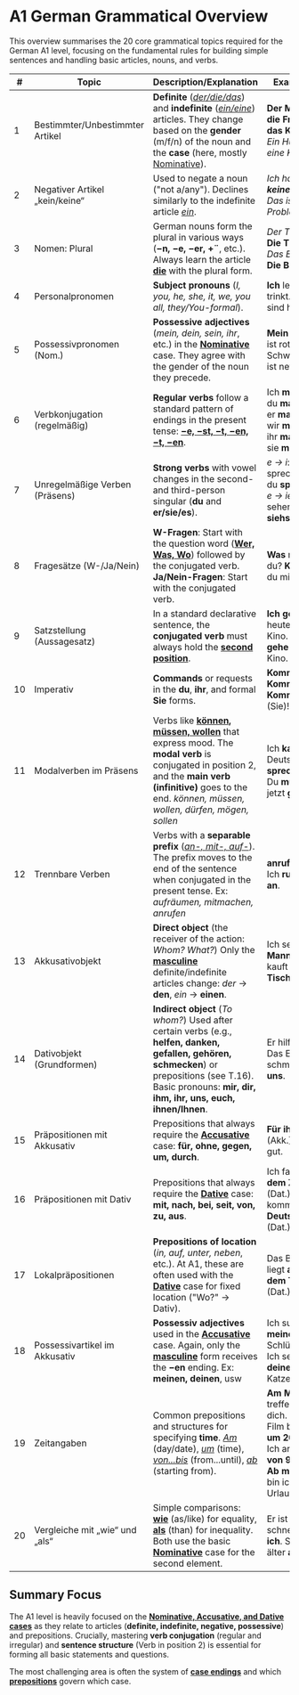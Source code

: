 # A1 German Grammatical Overview  
This overview summarises the 20 core grammatical topics required for the German A1 level, focusing on the fundamental rules for building simple sentences and handling basic articles, nouns, and verbs.

| # | Topic | Description/Explanation | Examples |
|---|-------|------------------------|----------|
| 1 | Bestimmter/Unbestimmter Artikel | **Definite** (<u>_der/die/das_</u>) and **indefinite** (<u>_ein/eine_</u>) articles. They change based on the **gender** (m/f/n) of the noun and the **case** (here, mostly <u>Nominative</u>). | **Der Mann**, **die Frau**, **das Kind**. _Ein Hund_, _eine Katze_. |
| 2 | Negativer Artikel „kein/keine“ | Used to negate a noun ("not a/any"). Declines similarly to the indefinite article <u>_ein_</u>. | _Ich habe **keine** Zeit_. _Das ist **kein** Problem_. |
| 3 | Nomen: Plural | German nouns form the plural in various ways (**−n, −e, −er, +¨**, etc.). Always learn the article <u>**die**</u> with the plural form. | _Der Tisch_ → **Die Tische**. _Das Buch_ → **Die Bücher**. |
| 4 | Personalpronomen | **Subject pronouns** (_I, you, he, she, it, we, you all, they/You-formal_). | **Ich** lerne. **Er** trinkt. **Wir** sind hier. |
| 5 | Possessivpronomen (Nom.) | **Possessive adjectives** (_mein, dein, sein, ihr_, etc.) in the <u>**Nominative**</u> case. They agree with the gender of the noun they precede. | **Mein** Auto ist rot. **Deine** Schwester ist nett. |
| 6 | Verbkonjugation (regelmäßig) | **Regular verbs** follow a standard pattern of endings in the present tense: <u>**−e, −st, −t, −en, −t, −en**</u>. | Ich **mache**, du **machst**, er **macht**, wir **machen**, ihr **macht**, sie **machen**. |
| 7 | Unregelmäßige Verben (Präsens) | **Strong verbs** with vowel changes in the second- and third-person singular (**du** and **er/sie/es**). | _e → i_: sprechen → du **sprichst**; _e → ie_: sehen → du **siehst**. |
| 8 | Fragesätze (W-/Ja/Nein) | **W-Fragen**: Start with the question word (<u>**Wer, Was, Wo**</u>) followed by the conjugated verb. **Ja/Nein-Fragen**: Start with the conjugated verb. | **Was** machst du? **Kommst** du mit? |
| 9 | Satzstellung (Aussagesatz) | In a standard declarative sentence, the **conjugated verb** must always hold the <u>**second position**</u>. | **Ich gehe** heute ins Kino. **Heute gehe ich** ins Kino. |
| 10 | Imperativ | **Commands** or requests in the **du**, **ihr**, and formal **Sie** forms. | **Komm** (du)! **Kommt** (ihr)! **Kommen Sie** (Sie)! |
| 11 | Modalverben im Präsens | Verbs like <u>**können, müssen, wollen**</u> that express mood. The **modal verb** is conjugated in position 2, and the **main verb (infinitive)** goes to the end. _können, müssen, wollen, dürfen, mögen, sollen_ | Ich **kann** Deutsch **sprechen**. Du **musst** jetzt **gehen**. |
| 12 | Trennbare Verben | Verbs with a **separable prefix** (<u>_an-, mit-, auf-_</u>). The prefix moves to the end of the sentence when conjugated in the present tense. Ex: _aufräumen, mitmachen, anrufen_ | **anrufen** → Ich **rufe** dich **an**. |
| 13 | Akkusativobjekt | **Direct object** (the receiver of the action: _Whom? What?_) Only the <u>**masculine**</u> definite/indefinite articles change: _der_ → **den**, _ein_ → **einen**. | Ich sehe **den Mann**. Sie kauft **einen Tisch**. |
| 14 | Dativobjekt (Grundformen) | **Indirect object** (_To whom?_) Used after certain verbs (e.g., **helfen, danken, gefallen, gehören, schmecken**) or prepositions (see T.16). Basic pronouns: **mir, dir, ihm, ihr, uns, euch, ihnen/Ihnen**. | Er hilft **mir**. Das Essen schmeckt **uns**. |
| 15 | Präpositionen mit Akkusativ | Prepositions that always require the <u>**Accusative**</u> case: **für, ohne, gegen, um, durch**. | **Für ihn** (Akk.) ist das gut. |
| 16 | Präpositionen mit Dativ | Prepositions that always require the <u>**Dative**</u> case: **mit, nach, bei, seit, von, zu, aus**. | Ich fahre **mit dem Zug** (Dat.). Er kommt **aus Deutschland** (Dat.). |
| 17 | Lokalpräpositionen | **Prepositions of location** (_in, auf, unter, neben_, etc.). At A1, these are often used with the <u>**Dative**</u> case for fixed location ("Wo?" → Dativ). | Das Buch liegt **auf dem Tisch** (Dat.). |
| 18 | Possessivartikel im Akkusativ | **Possessiv adjectives** used in the <u>**Accusative**</u> case. Again, only the <u>**masculine**</u> form receives the **−en** ending. Ex: **meinen, deinen**, usw | Ich suche **meinen** (m) Schlüssel. Ich sehe **deine** (f) Katze. |
| 19 | Zeitangaben | Common prepositions and structures for specifying **time**. <u>_Am_</u> (day/date), <u>_um_</u> (time), <u>_von...bis_</u> (from...until), <u>_ab_</u> (starting from). | **Am Montag** treffe ich dich. Der Film beginnt **um 20 Uhr**. Ich arbeite **von 9 bis 5**. **Ab morgen** bin ich im Urlaub. |
| 20 | Vergleiche mit „wie“ und „als“ | Simple comparisons: <u>**wie**</u> (as/like) for equality, <u>**als**</u> (than) for inequality. Both use the basic <u>**Nominative**</u> case for the second element. | Er ist so schnell **wie ich**. Sie ist älter **als du**. |

## Summary Focus  
The A1 level is heavily focused on the <u>**Nominative, Accusative, and Dative cases**</u> as they relate to articles (**definite, indefinite, negative, possessive**) and prepositions. Crucially, mastering **verb conjugation** (regular and irregular) and **sentence structure** (Verb in position 2) is essential for forming all basic statements and questions.

The most challenging area is often the system of <u>**case endings**</u> and which <u>**prepositions**</u> govern which case.